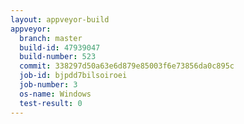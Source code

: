 ```yaml
---
layout: appveyor-build
appveyor:
  branch: master
  build-id: 47939047
  build-number: 523
  commit: 338297d50a63e6d879e85003f6e73856da0c895c
  job-id: bjpdd7bilsoiroei
  job-number: 3
  os-name: Windows
  test-result: 0
---
```

